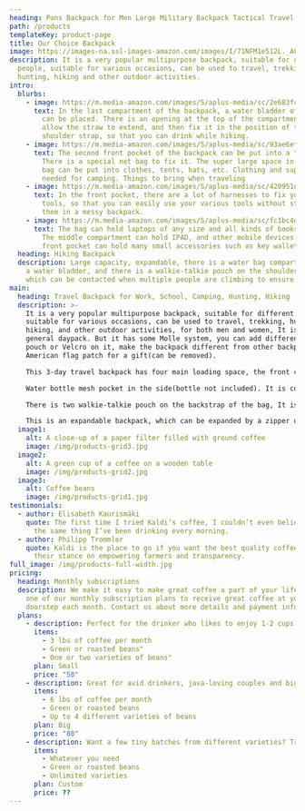 ```yaml
---
heading: Pans Backpack for Men Large Military Backpack Tactical Travel Backpack
path: /products
templateKey: product-page
title: Our Choice Backpack
image: https://images-na.ssl-images-amazon.com/images/I/71NFM1e512L._AC_SL1080_.jpg
description: It is a very popular multipurpose backpack, suitable for different
  people, suitable for various occasions, can be used to travel, trekking,
  hunting, hiking and other outdoor activities.
intro:
  blurbs:
    - image: https://m.media-amazon.com/images/S/aplus-media/sc/2e683fcb-22f5-448b-b992-335353353ac9.__CR375,0,750,750_PT0_SX220_V1___.jpg
      text: In the last compartment of the backpack, a water bladder of 3L and above
        can be placed. There is an opening at the top of the compartment to
        allow the straw to extend, and then fix it in the position of the
        shoulder strap, so that you can drink while hiking.
    - image: https://m.media-amazon.com/images/S/aplus-media/sc/93ae6efa-5e41-4c24-8e4e-f24e3b475bbc.__CR833,0,3333,3333_PT0_SX135_V1___.jpg
      text: The second front pocket of the backpack can be put into a tablet or IPad.
        There is a special net bag to fix it. The super large space in the main
        bag can be put into clothes, tents, hats, etc. Clothing and supplies
        needed for camping. Things to bring when traveling
    - image: https://m.media-amazon.com/images/S/aplus-media/sc/420951da-4bd5-4a9d-9bb2-aaa139a21577.__CR833,0,3333,3333_PT0_SX135_V1___.jpg
      text: In the front pocket, there are a lot of harnesses to fix your various
        tools, so that you can easily use your various tools without stacking
        them in a messy backpack.
    - image: https://m.media-amazon.com/images/S/aplus-media/sc/fc1bc4d5-dc41-4e65-9c8d-f764ee106730.__CR256,0,750,750_PT0_SX220_V1___.jpg
      text: The bag can hold laptops of any size and all kinds of books and documents.
        The middle compartment can hold IPAD, and other mobile devices. The
        front pocket can hold many small accessories such as key wallets.
  heading: Hiking Backpack
  description: Large capacity, expandable, there is a water bag compartment to add
    a water bladder, and there is a walkie-talkie pouch on the shoulder strap,
    which can be contacted when multiple people are climbing to ensure safety.
main:
  heading: Travel Backpack for Work, School, Camping, Hunting, Hiking
  description: >-
    It is a very popular multipurpose backpack, suitable for different people,
    suitable for various occasions, can be used to travel, trekking, hunting,
    hiking, and other outdoor activities, for both men and women, It is a
    general daypack. But it has some Molle system, you can add different small
    pouch or Velcro on it, make the backpack different from other backpacks. one
    American flag patch for a gift(can be removed).

    This 3-day travel backpack has four main loading space, the front compartment can hold the cell phone wallet, the key and so on, the middle compartment can put the flat plate and the book, the main compartment can put some clothes and so on it works great to hold all of those just Incase items, like fuses and food, flashlight, anything In case of an emergency. Plenty of room for a lot of stuff and plenty of separate compartments you have organized.

    Water bottle mesh pocket in the side(bottle not included). It is convenient for you to drink water in outdoor activities, MOLLE system in the front, you can add pouch, mountaineering hook can be used for hanging small things, the side of the buckle can make this large backpack more compact, more comfortable to carry, you can put some name card or flag in front of the Velcro, make this outdoor backpack more personalized

    There is two walkie-talkie pouch on the backstrap of the bag, It is convenient to use walkie - talkie when you walk, adjustable chest belt can disperse the pressure of this military backpack, carrying more comfortable, and adjustable belt, let the whole tactical backpack fit our body, additional straps around the chest and waist to distribute the weight better.

    This is an expandable backpack, which can be expanded by a zipper on the side. The thickness of the side can be switched between 8 'and 13', and the maximum packet capacity can reach 64L. Can hold more things and the side buckles make it easy to secure it and reduce the size of its full, and this backpack is water-resistant, very suitable for outdoor activities.
  image1:
    alt: A close-up of a paper filter filled with ground coffee
    image: /img/products-grid3.jpg
  image2:
    alt: A green cup of a coffee on a wooden table
    image: /img/products-grid2.jpg
  image3:
    alt: Coffee beans
    image: /img/products-grid1.jpg
testimonials:
  - author: Elisabeth Kaurismäki
    quote: The first time I tried Kaldi’s coffee, I couldn’t even believe that was
      the same thing I’ve been drinking every morning.
  - author: Philipp Trommler
    quote: Kaldi is the place to go if you want the best quality coffee. I love
      their stance on empowering farmers and transparency.
full_image: /img/products-full-width.jpg
pricing:
  heading: Monthly subscriptions
  description: We make it easy to make great coffee a part of your life. Choose
    one of our monthly subscription plans to receive great coffee at your
    doorstep each month. Contact us about more details and payment info.
  plans:
    - description: Perfect for the drinker who likes to enjoy 1-2 cups per day.
      items:
        - 3 lbs of coffee per month
        - Green or roasted beans"
        - One or two varieties of beans"
      plan: Small
      price: "50"
    - description: Great for avid drinkers, java-loving couples and bigger crowds
      items:
        - 6 lbs of coffee per month
        - Green or roasted beans
        - Up to 4 different varieties of beans
      plan: Big
      price: "80"
    - description: Want a few tiny batches from different varieties? Try our custom plan
      items:
        - Whatever you need
        - Green or roasted beans
        - Unlimited varieties
      plan: Custom
      price: ??
---
```

